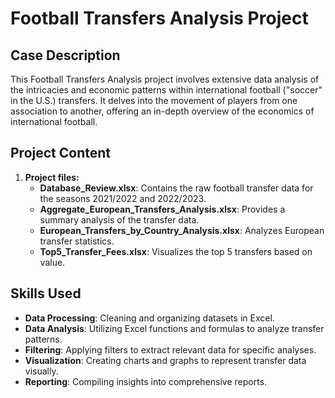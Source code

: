 # Football Transfers Analysis Project

## Case Description
This Football Transfers Analysis project involves extensive data analysis of the intricacies and economic patterns within international football ("soccer" in the U.S.) transfers. It delves into the movement of players from one association to another, offering an in-depth overview of the economics of international football.

## Project Content
1. **Project files:**
   - **Database_Review.xlsx**: Contains the raw football transfer data for the seasons 2021/2022 and 2022/2023.
   - **Aggregate_European_Transfers_Analysis.xlsx**: Provides a summary analysis of the transfer data.
   - **European_Transfers_by_Country_Analysis.xlsx**: Analyzes European transfer statistics.
   - **Top5_Transfer_Fees.xlsx**: Visualizes the top 5 transfers based on value.
  

## Skills Used
- **Data Processing**: Cleaning and organizing datasets in Excel.
- **Data Analysis**: Utilizing Excel functions and formulas to analyze transfer patterns.
- **Filtering**: Applying filters to extract relevant data for specific analyses.
- **Visualization**: Creating charts and graphs to represent transfer data visually.
- **Reporting**: Compiling insights into comprehensive reports.
